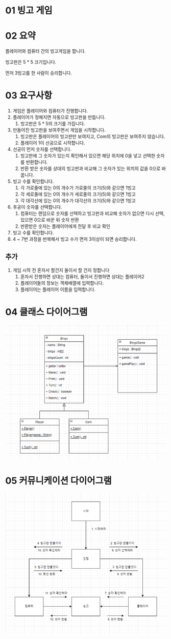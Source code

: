 # 01 빙고 게임

# 02 요약
플레이어와 컴퓨터 간의 빙고게임을 합니다.

빙고판은 5 * 5 크기입니다.

먼저 3빙고를 한 사람이 승리합니다.

# 03 요구사항
1. 게임은 플레이어와 컴퓨터가 진행합니다.
1. 플레이어가 정해지면 자동으로 빙고판을 만듭니다.
	1. 빙고판은 5 * 5의 크기를 가집니다.
1. 만들어진 빙고판을 보여주면서 게임을 시작합니다.
	1. 빙고판은 플레이어의 빙고판만 보여지고, Com의 빙고판은 보여주지 않습니다.
	2. 플레이어 1이 선공으로 시작합니다.
1. 선공이 먼저 숫자를 선택합니다.
	1. 빙고판에 그 숫자가 있는지 확인해서 있으면 해당 위치에 0을 넣고 선택한 숫자를 반환합니다.
	2. 반환 받은 숫자를 상대의 빙고판과 비교해 그 숫자가 있는 위치의 값을 0으로 바꿉니다.
1. 빙고 수를 확인합니다.
	1. 각 가로줄에 있는 0의 개수가 가로줄의 크기(5)와 같으면 1빙고
	2. 각 세로줄에 있는 0의 개수가 세로줄의 크기(5)와 같으면 1빙고
	3. 각 대각선에 있는 0의 개수가 대각선의 크기(5)와 같으면 1빙고
1. 후공이 숫자를 선택합니다.
	1. 컴퓨터는 랜덤으로 숫자를 선택하고 빙고판과 비교해 숫자가 없으면 다시 선택,  있으면 0으로 바꾼 뒤 숫자 반환
	3. 반환받은 숫자는 플레이어에게 전달 후 비교 확인
1. 빙고 수를 확인합니다.
1. 4 ~ 7번 과정을 반복해서 빙고 수가 면저 3이상이 되면 승리합니다.

## 추가

1. 게임 시작 전 혼자서 할건지 둘이서 할 건지 정합니다
	1. 혼자서 진행하면 상대는 컴퓨터, 둘이서 진행하면 상대는 플레이어2
	2. 플레이어들의 정보는 객체배열에 입력합니다.
	3. 플레이어는 플레이어 이름을 입력합니다.
	
# 04 클래스 다이어그램
![class_diagram](https://github.com/HeeManHer/Bingo_Game/blob/master/class_diagram.png)
# 05 커뮤니케이션 다이어그램
![communication_diagram](https://github.com/HeeManHer/Bingo_Game/blob/master/communication_diagram.png)